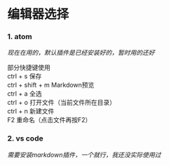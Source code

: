 # 编辑器选择

### 1. atom
*现在在用的，默认插件是已经安装好的，暂时用的还好*

部分快捷键使用\
ctrl + s  保存\
ctrl + shift + m Markdown预览\
ctrl + a 全选\
ctrl + o 打开文件（当前文件所在目录）\
ctrl + n 新建文件\
F2 重命名（点击文件再按F2）

### 2. vs code
*需要安装markdown插件，一个就行，我还没实际使用过*
